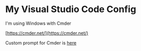 # My Visual Studio Code Config

I'm using Windows with Cmder

[https://cmder.net/](https://cmder.net/)

Custom prompt for Cmder is [here](https://github.com/thembones79/cmder-powerline-prompt)






